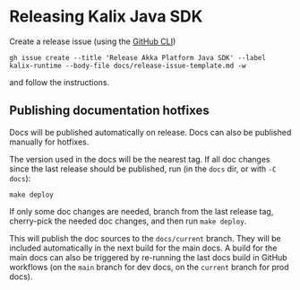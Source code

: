 # Releasing Kalix Java SDK

Create a release issue (using the [GitHub CLI](https://cli.github.com/))

```shell
gh issue create --title 'Release Akka Platform Java SDK' --label kalix-runtime --body-file docs/release-issue-template.md -w
````

and follow the instructions.

## Publishing documentation hotfixes

Docs will be published automatically on release. Docs can also be published manually for hotfixes.

The version used in the docs will be the nearest tag. If all doc changes since the last release should be published, run (in the `docs` dir, or with `-C docs`):

```
make deploy
```

If only some doc changes are needed, branch from the last release tag, cherry-pick the needed doc changes, and then run `make deploy`.

This will publish the doc sources to the `docs/current` branch. They will be included automatically in the next build for the main docs. A build for the main docs can also be triggered by re-running the last docs build in GitHub workflows (on the `main` branch for dev docs, on the `current` branch for prod docs).
